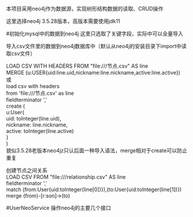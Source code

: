 本项目采用neo4j作为数据源，实现树形结构数据的读取、CRUD操作  

这里选择neo4j 3.5.28版本，高版本需要使用jdk11

#初始化mysql中的数据到neo4j
这里只选取了关键字段，实际中可以全量导入  

导入csv文件里的数据到neo4j数据库中（默认从neo4j的安装目录下import中读取csv文件）

LOAD CSV WITH HEADERS FROM "file:///节点.csv" AS line   
MERGE (u:USER{uid:line.uid,nickname:line.nickname,active:line.active})  
或  
load csv with headers  
from 'file:///节点.csv' as line  
fieldterminator ','  
create (  
	u:User{  
    	uid: toInteger(line.uid),  
    	nickname: line.nickname,  
		active: toInteger(line.active)  
    }  
)  
貌似3.5.28老版本neo4jz只认后面一种导入语法，merge相对于create可以防止重复  

创建节点之间关系  
LOAD CSV FROM "file:///relationship.csv" AS line  
fieldterminator ','  
match (from:User{uid:toInteger(line[0])}),(to:User{uid:toInteger(line[1])})  
merge (from)-[r:son]->(to)  

#UserNeoService
操作neo4j的主要几个接口

